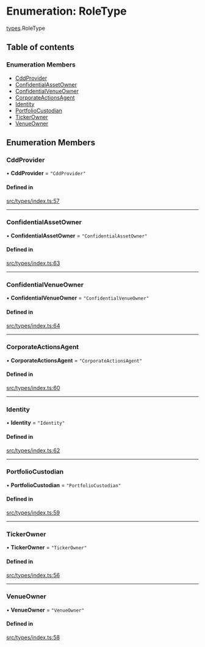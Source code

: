 # Enumeration: RoleType

[types](../wiki/types).RoleType

## Table of contents

### Enumeration Members

- [CddProvider](../wiki/types.RoleType#cddprovider)
- [ConfidentialAssetOwner](../wiki/types.RoleType#confidentialassetowner)
- [ConfidentialVenueOwner](../wiki/types.RoleType#confidentialvenueowner)
- [CorporateActionsAgent](../wiki/types.RoleType#corporateactionsagent)
- [Identity](../wiki/types.RoleType#identity)
- [PortfolioCustodian](../wiki/types.RoleType#portfoliocustodian)
- [TickerOwner](../wiki/types.RoleType#tickerowner)
- [VenueOwner](../wiki/types.RoleType#venueowner)

## Enumeration Members

### CddProvider

• **CddProvider** = ``"CddProvider"``

#### Defined in

[src/types/index.ts:57](https://github.com/PolymeshAssociation/polymesh-private-sdk/blob/297c67ce/src/types/index.ts#L57)

___

### ConfidentialAssetOwner

• **ConfidentialAssetOwner** = ``"ConfidentialAssetOwner"``

#### Defined in

[src/types/index.ts:63](https://github.com/PolymeshAssociation/polymesh-private-sdk/blob/297c67ce/src/types/index.ts#L63)

___

### ConfidentialVenueOwner

• **ConfidentialVenueOwner** = ``"ConfidentialVenueOwner"``

#### Defined in

[src/types/index.ts:64](https://github.com/PolymeshAssociation/polymesh-private-sdk/blob/297c67ce/src/types/index.ts#L64)

___

### CorporateActionsAgent

• **CorporateActionsAgent** = ``"CorporateActionsAgent"``

#### Defined in

[src/types/index.ts:60](https://github.com/PolymeshAssociation/polymesh-private-sdk/blob/297c67ce/src/types/index.ts#L60)

___

### Identity

• **Identity** = ``"Identity"``

#### Defined in

[src/types/index.ts:62](https://github.com/PolymeshAssociation/polymesh-private-sdk/blob/297c67ce/src/types/index.ts#L62)

___

### PortfolioCustodian

• **PortfolioCustodian** = ``"PortfolioCustodian"``

#### Defined in

[src/types/index.ts:59](https://github.com/PolymeshAssociation/polymesh-private-sdk/blob/297c67ce/src/types/index.ts#L59)

___

### TickerOwner

• **TickerOwner** = ``"TickerOwner"``

#### Defined in

[src/types/index.ts:56](https://github.com/PolymeshAssociation/polymesh-private-sdk/blob/297c67ce/src/types/index.ts#L56)

___

### VenueOwner

• **VenueOwner** = ``"VenueOwner"``

#### Defined in

[src/types/index.ts:58](https://github.com/PolymeshAssociation/polymesh-private-sdk/blob/297c67ce/src/types/index.ts#L58)

